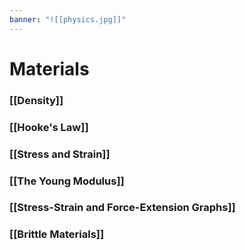 ```yaml
---
banner: "![[physics.jpg]]"
---
```

# Materials

### [[Density]]

### [[Hooke's Law]]

### [[Stress and Strain]]

### [[The Young Modulus]]

### [[Stress-Strain and Force-Extension Graphs]]

### [[Brittle Materials]]